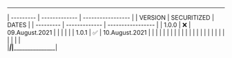 _____________________________________
| --------- | ------------- | -----------------	| 
|  VERSION	|  SECURITIZED 	| 	    DATES 		|
| ---------	| -------------	| -----------------	|
|   1.0.0   |	   ❌		| 	09.August.2021  |
| 			|				|					|
|	1.0.1	|	   ✅		|	10.August.2021	|
|			|				|					|
|			|				|					|
|			|				|					|
|			|				|					|
|			|				|					|
|			|				|					|		
|___________|_______________|___________________|